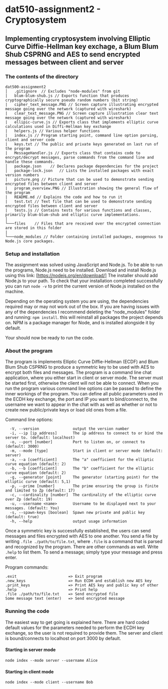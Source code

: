 # dat510-assignment2 - Cryptosystem

## Implementing cryptosystem involving Elliptic Curve Diffie-Hellman key exchage, a Blum Blum Shub CSPRNG and AES to send encrypted messages between client and server

### The contents of the directory

```
dat500-assignment2
│   .gitignore  // Excludes "node-modules" from git
|   blum-blum-shub.js // Exports function that produces cryptographically secure pseudo random numbers (bit string)
|   cipher_text_message.PNG // Screen capture illustrating encrypted message going over the network (captured with wireshark)
|   clear_text_message.PNG // Screen capture illustration clear text message going over the network (captured with wireshark)
|   ellipic-curve.js // Exports class that implements elliptic curve calculations used in Diffi-Hellman key exchange
|   helpers.js // Various helper functions
|   index.js // Program starting point, command line option parsing, client and server code
|   keys.txt // The public and private keys generated on last run of the program
|   MessageHandler.js // Exports class that contains code to encrypt/decrypt messages, parse commands from the command line and handle these commands.
│   package.json    // Declares package dependencies for the project
│   package-lock.json   // Lists the installed packages with exact version numbers
|   picture.png // Picture that can be used to demonstrate sending encrypted files between client and server
|   program_overview.PNG // Illustration showing the general flow of the program
|   README.md // Explains the code and how to run it
|   test.txt // Text file that can be used to demonstrate sending encrypted files between client and server
|   tests.js // Contains tests for various functions and classes, primarily blum-blum-shub and elliptic curve implementations.
│
└───files    // Files that are received over the encrypted connection are stored in this folder
|
└───node_modules // Folder containing installed packages, exogenous to Node.js core packages.
```


### Setup and installation
The assignment was solved using JavaScript and Node.js. To be able to run the programs, Node.js need to be installed.
Download and install Node.js using this link: [https://nodejs.org/en/download/]
The installer should add Node.js to your path. To check that your installation completed successfully you can run `node -v`
to print the current version of Node.js installed on the machine.

Depending on the operating system you are using, the dependencies required may or may not work out of the box. 
If you are having issues with any of the dependencies I recommend deleting the "node_modules" folder and running:
`npm install`. this will reinstall all packages the project depends on. NPM is a package manager for Node, and is installed alongside it by default.

Your should now be ready to run the code.

### About the program

The program is implements Elliptic Curve Diffie-Hellman (ECDF) and Blum Blum Shub CSPRNG to produce a symmetric key to be used with AES to encrypt both files and messages. The program is a command line chat application, where you either start in client or server mode. The server must be started first, otherwise the client will not be able to connect. When you run the program various command line options can be passed to define the inner workings of the program. You can define all public parameters used in the ECDH key exchange, the port and IP you want to bind/connect to, the username we want to appear in the chat with as well as whether or not to create new public/private keys or load old ones from a file.

Command line options:
```
  -V, --version               output the version number
  -i, --ip [ip_address]       The ip address to connect to or bind the server to. (default: localhost)
  -o, --port [number]         Port to listen on, or connect to (default: 3000)
  -m, --mode [type]           Start in client or server mode (default: server)
  -a, --a [coefficient]       The "a" coefficient for the elliptic curve equation (default: 2)
  -b, --b [coefficient]       The "b" coefficient for the elliptic curve equation (default: 2)
  -g, --generator [point]     The generator (starting point) for the elliptic curve (default: 5,1)
  -p, --prime [number]        The prime ensuring the group is finite and limited to Zp (default: 17)
  -c, --cardinality [number]  The cardinality of the elliptic curve over Zp (default: 19)
  -u, --username <name>       Username to be displayed next to your messages. (default: You)
  -s, --spawn-keys [boolean]  Spawn new private and public key (default: true)
  -h, --help                  output usage information
```

Once a symmetric key is successfully established, the users can send messages and files encrypted with AES to one another. You send a file by writing `.file ./path/to/file.txt`, where `.file` is a command that is parsed and recognized by the program. There are other commands as well. Write `.help` to list them. To send a message; simply type your message and press enter.

Program commands:
```
.exit                       => Exit program
.new_keys                   => Run ECDH and establish new AES key
.print_keys                 => Print AES key and public key of other
.help                       => Print help
.file ./path/to/file.txt    => Send encrypted file
Some message text (enter)   => Send encrypted message
```

### Running the code
The easiest way to get going is explained here. There are hard coded default values for the parameters needed to perform the ECDH key exchange, so the user is not required to provide them. The server and client is bound/connects to localhost on port 3000 by default.

#### Starting in server mode

`node index --mode server --username Alice` 

#### Starting in client mode

`node index --mode client --username Bob`

